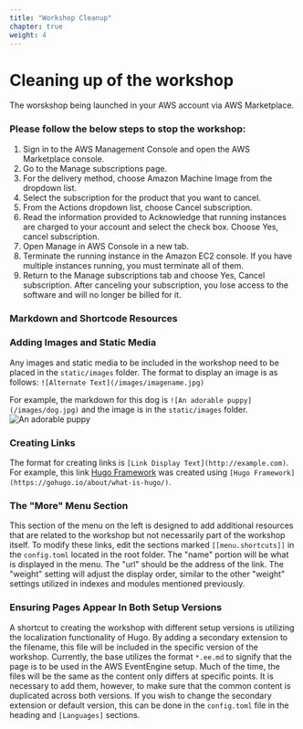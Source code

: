```yaml
---
title: "Workshop Cleanup"
chapter: true
weight: 4
---
```


# Cleaning up of the workshop

The worskshop being launched in your AWS account via AWS Marketplace.

### Please follow the below steps to stop the workshop:

1. Sign in to the AWS Management Console and open the AWS Marketplace console.
2. Go to the Manage subscriptions page.
3. For the delivery method, choose Amazon Machine Image from the dropdown list.
4. Select the subscription for the product that you want to cancel.
5. From the Actions dropdown list, choose Cancel subscription.
6. Read the information provided to Acknowledge that running instances are charged to your account and select the check box. Choose Yes, cancel subscription.
7. Open Manage in AWS Console in a new tab.
8. Terminate the running instance in the Amazon EC2 console. If you have multiple instances running, you must terminate all of them. 
9. Return to the Manage subscriptions tab and choose Yes, Cancel subscription. After canceling your subscription, you lose access to the software and will no longer be billed for it.

### Markdown and Shortcode Resources


### Adding Images and Static Media
Any images and static media to be included in the workshop need to be placed in the `static/images` folder. The format to display an image is as follows: `![Alternate Text](/images/imagename.jpg)` <br>

For example, the markdown for this dog is `![An adorable puppy](/images/dog.jpg)` and the image is in the `static/images` folder. <br>
![An adorable puppy](/images/dog.jpg)

### Creating Links
The format for creating links is `[Link Display Text](http://example.com)`. For example, this link [Hugo Framework](https://gohugo.io/about/what-is-hugo/) was created using `[Hugo Framework](https://gohugo.io/about/what-is-hugo/)`.

### The "More" Menu Section
This section of the menu on the left is designed to add additional resources that are related to the workshop but not necessarily part of the workshop itself. To modify these links, edit the sections marked `[[menu.shortcuts]]` in the `config.toml` located in the root folder. The "name" portion will be what is displayed in the menu. The "url" should be the address of the link. The "weight" setting will adjust the display order, similar to the other "weight" settings utilized in indexes and modules mentioned previously.

### Ensuring Pages Appear In Both Setup Versions
A shortcut to creating the workshop with different setup versions is utilizing the localization functionality of Hugo. By adding a secondary extension to the filename, this file will be included in the specific version of the workshop. Currently, the base utilizes the format `*.ee.md` to signify that the page is to be used in the AWS EventEngine setup. Much of the time, the files will be the same as the content only differs at specific points. It is necessary to add them, however, to make sure that the common content is duplicated across both versions. If you wish to change the secondary extension or default version, this can be done in the `config.toml` file in the heading and `[Languages]` sections.